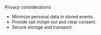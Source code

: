 Privacy considerations
- Minimize personal data in stored events.
- Provide opt-in/opt-out and clear consent.
- Secure storage and transport.